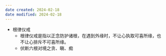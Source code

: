 ```yaml
---
date created: 2024-02-18
date modified: 2024-02-18
---
```

- 根律仪戒
    - 根律仪戒是指以正念防护诸根，在遇到外缘时，不让心执取可喜所缘，也不让心排斥不可喜所缘。 
    - 伏断六根对境之贪、瞋、痴
